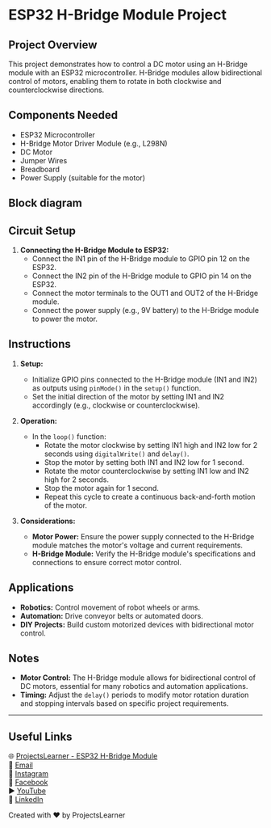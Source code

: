 # ESP32 H-Bridge Module Project

## Project Overview
This project demonstrates how to control a DC motor using an H-Bridge module with an ESP32 microcontroller. H-Bridge modules allow bidirectional control of motors, enabling them to rotate in both clockwise and counterclockwise directions.

## Components Needed
- ESP32 Microcontroller
- H-Bridge Motor Driver Module (e.g., L298N)
- DC Motor
- Jumper Wires
- Breadboard
- Power Supply (suitable for the motor)

## Block diagram


## Circuit Setup
1. **Connecting the H-Bridge Module to ESP32:**
   - Connect the IN1 pin of the H-Bridge module to GPIO pin 12 on the ESP32.
   - Connect the IN2 pin of the H-Bridge module to GPIO pin 14 on the ESP32.
   - Connect the motor terminals to the OUT1 and OUT2 of the H-Bridge module.
   - Connect the power supply (e.g., 9V battery) to the H-Bridge module to power the motor.

## Instructions
1. **Setup:**
   - Initialize GPIO pins connected to the H-Bridge module (IN1 and IN2) as outputs using `pinMode()` in the `setup()` function.
   - Set the initial direction of the motor by setting IN1 and IN2 accordingly (e.g., clockwise or counterclockwise).

2. **Operation:**
   - In the `loop()` function:
     - Rotate the motor clockwise by setting IN1 high and IN2 low for 2 seconds using `digitalWrite()` and `delay()`.
     - Stop the motor by setting both IN1 and IN2 low for 1 second.
     - Rotate the motor counterclockwise by setting IN1 low and IN2 high for 2 seconds.
     - Stop the motor again for 1 second.
     - Repeat this cycle to create a continuous back-and-forth motion of the motor.

3. **Considerations:**
   - **Motor Power:** Ensure the power supply connected to the H-Bridge module matches the motor's voltage and current requirements.
   - **H-Bridge Module:** Verify the H-Bridge module's specifications and connections to ensure correct motor control.

## Applications
- **Robotics:** Control movement of robot wheels or arms.
- **Automation:** Drive conveyor belts or automated doors.
- **DIY Projects:** Build custom motorized devices with bidirectional motor control.

## Notes
- **Motor Control:** The H-Bridge module allows for bidirectional control of DC motors, essential for many robotics and automation applications.
- **Timing:** Adjust the `delay()` periods to modify motor rotation duration and stopping intervals based on specific project requirements.

---

## Useful Links
🌐 [ProjectsLearner - ESP32 H-Bridge Module](https://projectslearner.com/learn/esp32-h-bridge-module)  
📧 [Email](mailto:projectslearner@gmail.com)  
📸 [Instagram](https://www.instagram.com/projectslearner/)  
📘 [Facebook](https://www.facebook.com/projectslearner)  
▶️ [YouTube](https://www.youtube.com/@ProjectsLearner)  
📘 [LinkedIn](https://www.linkedin.com/in/projectslearner)

Created with ❤️ by ProjectsLearner